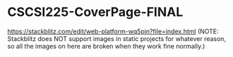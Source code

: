 # CSCSI225-CoverPage-FINAL

https://stackblitz.com/edit/web-platform-wq5pjn?file=index.html (NOTE: Stackblitz does NOT support images in static projects for whatever reason, so all the images on here are broken when they work fine normally.)
